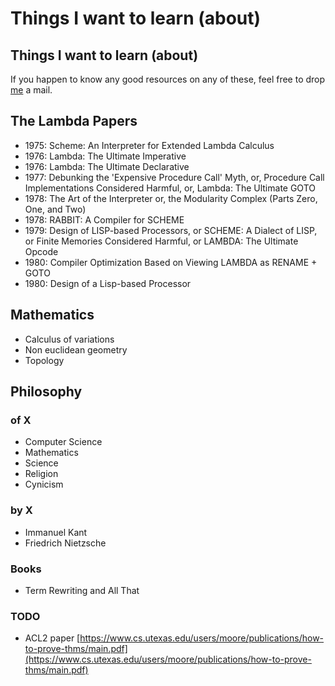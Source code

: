 # Things I want to learn \(about\)

## Things I want to learn \(about\)

If you happen to know any good resources on any of these, feel free to drop [me](mailto:joshibharathiramana@gmail.com) a mail.

## The Lambda Papers

* 1975: Scheme: An Interpreter for Extended Lambda Calculus
* 1976: Lambda: The Ultimate Imperative
* 1976: Lambda: The Ultimate Declarative
* 1977: Debunking the 'Expensive Procedure Call' Myth, or, Procedure Call Implementations Considered Harmful, or, Lambda: The Ultimate GOTO
* 1978: The Art of the Interpreter or, the Modularity Complex \(Parts Zero, One, and Two\)
* 1978: RABBIT: A Compiler for SCHEME
* 1979: Design of LISP-based Processors, or SCHEME: A Dialect of LISP, or Finite Memories Considered Harmful, or LAMBDA: The Ultimate Opcode
* 1980: Compiler Optimization Based on Viewing LAMBDA as RENAME + GOTO
* 1980: Design of a Lisp-based Processor

## Mathematics

* Calculus of variations
* Non euclidean geometry
* Topology

## Philosophy

### of X

* Computer Science
* Mathematics
* Science
* Religion
* Cynicism

### by X

* Immanuel Kant
* Friedrich Nietzsche

### Books

* Term Rewriting and All That

### TODO

* ACL2 paper [https://www.cs.utexas.edu/users/moore/publications/how-to-prove-thms/main.pdf](https://www.cs.utexas.edu/users/moore/publications/how-to-prove-thms/main.pdf)

